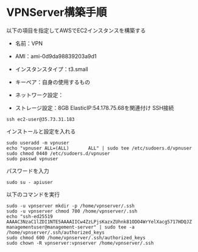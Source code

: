 # VPNServer構築手順
以下の項目を指定してAWSでEC2インスタンスを構築する
* 名前：VPN
* AMI：ami-0d9da98839203a9d1
* インスタンスタイプ：t3.small
* キーペア：自身の使用するもの
* ネットワーク設定：

* ストレージ設定：8GB
ElasticIP:54.178.75.68を関連付け
SSH接続
```
ssh ec2-user@35.73.31.183
```
インストールと設定を入れる
```
sudo useradd -m vpnuser
echo "vpnuser ALL=(ALL)       ALL" | sudo tee /etc/sudoers.d/vpnuser
sudo chmod 0440 /etc/sudoers.d/vpnuser
sudo passwd vpnuser
```
パスワードを入力
```
sudo su - apiuser 
```
以下のコマンドを実行
```
sudo -u vpnserver mkdir -p /home/vpnserver/.ssh
sudo -u vpnserver chmod 700 /home/vpnserver/.ssh
echo "ssh-ed25519 AAAAC3NzaC1lZDI1NTE5AAAAIICw4ZzLPjsKazxZUhnk81ODO4WrYelXacg5717HDQJZ managementuser@management-server" | sudo tee -a /home/vpnserver/.ssh/authorized_keys
sudo chmod 600 /home/vpnserver/.ssh/authorized_keys
sudo chown -R vpnserver:vpnserver /home/vpnserver/.ssh
```